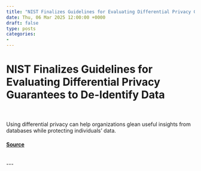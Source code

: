 ```yaml
---
title: "NIST Finalizes Guidelines for Evaluating Differential Privacy Guarantees to De-Identify Data"
date: Thu, 06 Mar 2025 12:00:00 +0000
draft: false
type: posts
categories: 
- 
---
```

# NIST Finalizes Guidelines for Evaluating Differential Privacy Guarantees to De-Identify Data

<br/>

<br/>
Using differential privacy can help organizations glean useful insights from databases while protecting individuals’ data.

#### [Source](https://www.nist.gov/news-events/news/2025/03/nist-finalizes-guidelines-evaluating-differential-privacy-guarantees-de)

<br/>
---
